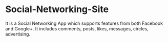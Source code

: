 Social-Networking-Site
======================

It is a Social Networking App which supports features from both Facebook and Google+. It includes comments, posts, likes, messages, circles, advertising.
